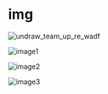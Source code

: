 # img
![undraw_team_up_re_wadf](https://user-images.githubusercontent.com/75664971/174694686-5e46e440-ca17-42ac-ba09-4e488e56f285.svg)

![image1](https://user-images.githubusercontent.com/75664971/175833805-b9f557f7-b32b-4cea-a950-364186f81573.jpg)

![image2](https://user-images.githubusercontent.com/75664971/175833818-212f7810-9c65-40ca-bff2-5697bfc91c05.jpg)

![image3](https://media.istockphoto.com/photos/using-phone-in-a-front-of-neon-lights-on-the-street-picture-id1326660339?k=20&m=1326660339&s=612x612&w=0&h=pnTYBbzOmBQLDfpOevkxs97LYwuEc6QEpuXOxWRf87w=)
